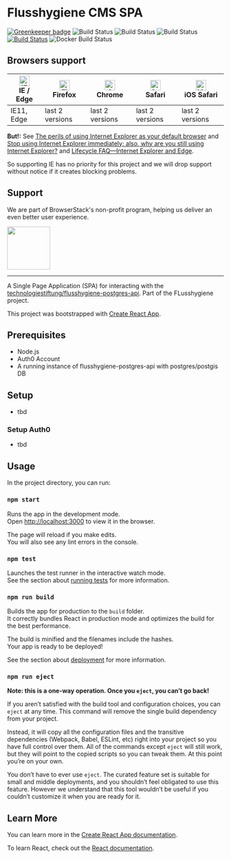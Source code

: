 # Flusshygiene CMS SPA

[![Greenkeeper badge](https://badges.greenkeeper.io/technologiestiftung/flusshygiene-cms-spa.svg)](https://greenkeeper.io/) ![Build Status](https://github.com/technologiestiftung/flusshygiene-cms-spa/workflows/Node%20CI%20Build/badge.svg) ![Build Status](https://github.com/technologiestiftung/flusshygiene-cms-spa/workflows/docker-image-build-and-push/badge.svg) ![Build Status](https://github.com/technologiestiftung/flusshygiene-cms-spa/workflows/Node%20CI%20Test/badge.svg) [![Build Status](https://travis-ci.com/technologiestiftung/flusshygiene-cms-spa.svg?branch=master)](https://travis-ci.com/technologiestiftung/flusshygiene-cms-spa) ![Docker Build Status](https://img.shields.io/docker/cloud/build/technologiestiftung/flusshygiene-cms-spa)

## Browsers support

| [<img src="https://raw.githubusercontent.com/alrra/browser-logos/master/src/edge/edge_48x48.png" alt="IE / Edge" width="24px" height="24px" />](http://godban.github.io/browsers-support-badges/)</br>IE / Edge | [<img src="https://raw.githubusercontent.com/alrra/browser-logos/master/src/firefox/firefox_48x48.png" alt="Firefox" width="24px" height="24px" />](http://godban.github.io/browsers-support-badges/)</br>Firefox | [<img src="https://raw.githubusercontent.com/alrra/browser-logos/master/src/chrome/chrome_48x48.png" alt="Chrome" width="24px" height="24px" />](http://godban.github.io/browsers-support-badges/)</br>Chrome | [<img src="https://raw.githubusercontent.com/alrra/browser-logos/master/src/safari/safari_48x48.png" alt="Safari" width="24px" height="24px" />](http://godban.github.io/browsers-support-badges/)</br>Safari | [<img src="https://raw.githubusercontent.com/alrra/browser-logos/master/src/safari-ios/safari-ios_48x48.png" alt="iOS Safari" width="24px" height="24px" />](http://godban.github.io/browsers-support-badges/)</br>iOS Safari |
| --------------------------------------------------------------------------------------------------------------------------------------------------------------------------------------------------------------- | ----------------------------------------------------------------------------------------------------------------------------------------------------------------------------------------------------------------- | ------------------------------------------------------------------------------------------------------------------------------------------------------------------------------------------------------------- | ------------------------------------------------------------------------------------------------------------------------------------------------------------------------------------------------------------- | ----------------------------------------------------------------------------------------------------------------------------------------------------------------------------------------------------------------------------- |
| IE11, Edge                                                                                                                                                                                                      | last 2 versions                                                                                                                                                                                                   | last 2 versions                                                                                                                                                                                               | last 2 versions                                                                                                                                                                                               | last 2 versions                                                                                                                                                                                                               |

**But!:** See [The perils of using Internet Explorer as your default browser](https://techcommunity.microsoft.com/t5/Windows-IT-Pro-Blog/The-perils-of-using-Internet-Explorer-as-your-default-browser/ba-p/331732) and [Stop using Internet Explorer immediately; also, why are you still using Internet Explorer?](https://mashable.com/article/internet-explorer-vulnerability-just-stop-using-it/?europe=true) and [Lifecycle FAQ—Internet Explorer and Edge](https://support.microsoft.com/en-us/help/17454/lifecycle-faq-internet-explorer).

So supporting IE has no priority for this project and we will drop support without notice if it creates blocking problems.

## Support

We are part of BrowserStack's non-profit program, helping us deliver an even better user experience.

<a href="https://www.browserstack.com/">
  <img src="https://p14.zdusercontent.com/attachment/1015988/Hjnr3apa9OCplUi1GbaLiCVa7?token=eyJhbGciOiJkaXIiLCJlbmMiOiJBMTI4Q0JDLUhTMjU2In0..QA4hJSE7NQfMjFDK1w6tog.0-YOVfCRjxpeHUf5tjKutEEoQn-U5peEUgQ6ZxBZugOJrShlKGm0lCgAURhV9T8Y-dIiFS9xTpdJ0UVPzSL1k4ka4emU3lzjerjHwhHt3Yl65Fs3S4JUWOhHvmiiG9-C0DvY7PJAEpwtGMNf-auRy84MUiYSMIriQzwkTTBJ7rdm7laryRnCGntFYfhs_GgGK38QEk8ZUhmx6M45yPoGTYrwjFPN85D3YmUA1zsEYEYKpIYOE2zdWT38wtQ6yyNWFTi6GyVQZ-p8nXAGbE5ZQR8XlKU2CquvZurSDtFeWhM.BIRFSvq27MoywSgtua3tYw" height="100">
</a>

---

A Single Page Application (SPA) for interacting with the [technologiestiftung/flusshygiene-postgres-api](https://github.com/technologiestiftung/flusshygiene-postgres-api). Part of the FLusshygiene project.

This project was bootstrapped with [Create React App](https://github.com/facebook/create-react-app).

## Prerequisites

- Node.js
- Auth0 Account
- A running instance of flusshygiene-postgres-api with postgres/postgis DB

## Setup

- tbd

### Setup Auth0

- tbd

## Usage

In the project directory, you can run:

### `npm start`

Runs the app in the development mode.  
Open [http://localhost:3000](http://localhost:3000) to view it in the browser.

The page will reload if you make edits.  
You will also see any lint errors in the console.

### `npm test`

Launches the test runner in the interactive watch mode.  
See the section about [running tests](https://facebook.github.io/create-react-app/docs/running-tests) for more information.

### `npm run build`

Builds the app for production to the `build` folder.  
It correctly bundles React in production mode and optimizes the build for the best performance.

The build is minified and the filenames include the hashes.  
Your app is ready to be deployed!

See the section about [deployment](https://facebook.github.io/create-react-app/docs/deployment) for more information.

### `npm run eject`

**Note: this is a one-way operation. Once you `eject`, you can’t go back!**

If you aren’t satisfied with the build tool and configuration choices, you can `eject` at any time. This command will remove the single build dependency from your project.

Instead, it will copy all the configuration files and the transitive dependencies (Webpack, Babel, ESLint, etc) right into your project so you have full control over them. All of the commands except `eject` will still work, but they will point to the copied scripts so you can tweak them. At this point you’re on your own.

You don’t have to ever use `eject`. The curated feature set is suitable for small and middle deployments, and you shouldn’t feel obligated to use this feature. However we understand that this tool wouldn’t be useful if you couldn’t customize it when you are ready for it.

## Learn More

You can learn more in the [Create React App documentation](https://facebook.github.io/create-react-app/docs/getting-started).

To learn React, check out the [React documentation](https://reactjs.org/).

<!-- touch -->
